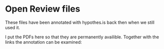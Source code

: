 # Open Review files

These files have been annotated with hypothes.is back then when we still used it.

I put the PDFs here so that they are permanently availible. Together with the links the annotation can be examined:

